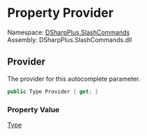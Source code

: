 # Property Provider

Namespace: [DSharpPlus.SlashCommands](DSharpPlus.SlashCommands.md)  
Assembly: DSharpPlus.SlashCommands.dll

## <a id="DSharpPlus_SlashCommands_AutocompleteAttribute_Provider"></a>Provider

The provider for this autocomplete parameter.

```csharp
public Type Provider { get; }
```

### Property Value

[Type](https://learn.microsoft.com/dotnet/api/system.type)

